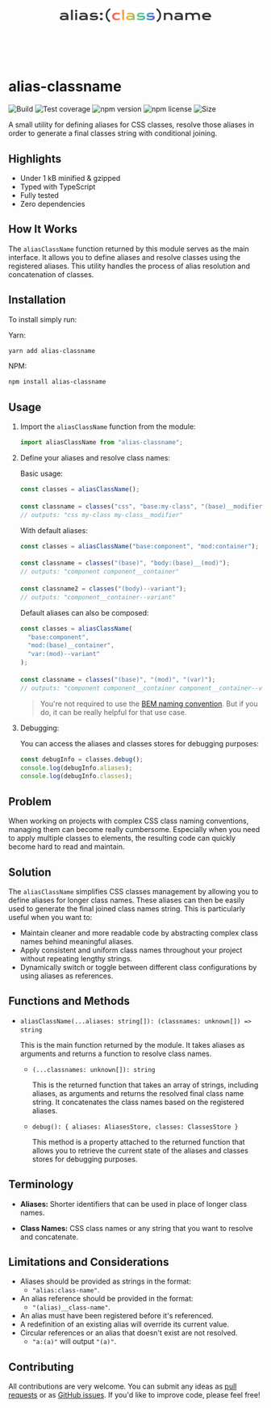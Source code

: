<br />
<br />
<br />
<div align="center">
<img width="300" alt="alias-classname" src="https://raw.githubusercontent.com/im-mou/alias-classname/master/logo.png" />
</div>
<br />
<br />
<br />

<div align="center">

</div>
<br />

# alias-classname

![Build](https://img.shields.io/github/actions/workflow/status/im-mou/alias-classname/ci.yml?branch=master)
![Test coverage](https://img.shields.io/codecov/c/github/im-mou/alias-classname)
![npm version](https://img.shields.io/npm/v/alias-classname)
![npm license](https://img.shields.io/npm/l/alias-classname)
![Size](https://img.shields.io/badge/dynamic/json?color=blue&label=size&query=$.size.uncompressedSize&url=https://deno.bundlejs.com?q=alias-classname)

A small utility for defining aliases for CSS classes, resolve those aliases in order to generate a final classes string with conditional joining.

## Highlights

- Under 1 kB minified & gzipped
- Typed with TypeScript
- Fully tested
- Zero dependencies

## How It Works

The `aliasClassName` function returned by this module serves as the main interface. It allows you to define aliases and resolve classes using the registered aliases. This utility handles the process of alias resolution and concatenation of classes.

## Installation

To install simply run:

Yarn:

```bash
yarn add alias-classname
```

NPM:

```bash
npm install alias-classname
```

## Usage

1. Import the `aliasClassName` function from the module:

   ```javascript
   import aliasClassName from "alias-classname";
   ```

2. Define your aliases and resolve class names:

   Basic usage:

   ```javascript
   const classes = aliasClassName();

   const classname = classes("css", "base:my-class", "(base)__modifier");
   // outputs: "css my-class my-class__modifier"
   ```

   With default aliases:

   ```javascript
   const classes = aliasClassName("base:component", "mod:container");

   const classname = classes("(base)", "body:(base)__(mod)");
   // outputs: "component component__container"

   const classname2 = classes("(body)--variant");
   // outputs: "component__container--variant"
   ```

   Default aliases can also be composed:

   ```javascript
   const classes = aliasClassName(
     "base:component",
     "mod:(base)__container",
     "var:(mod)--variant"
   );

   const classname = classes("(base)", "(mod)", "(var)");
   // outputs: "component component__container component__container--variant"
   ```

   > You're not required to use the [BEM naming convention](https://getbem.com/naming/). But if you do, it can be really helpful for that use case.

3. Debugging:

   You can access the aliases and classes stores for debugging purposes:

   ```javascript
   const debugInfo = classes.debug();
   console.log(debugInfo.aliases);
   console.log(debugInfo.classes);
   ```

## Problem

When working on projects with complex CSS class naming conventions, managing them can become really cumbersome. Especially when you need to apply multiple classes to elements, the resulting code can quickly become hard to read and maintain.

## Solution

The `aliasClassName` simplifies CSS classes management by allowing you to define aliases for longer class names. These aliases can then be easily used to generate the final joined class names string. This is particularly useful when you want to:

- Maintain cleaner and more readable code by abstracting complex class names behind meaningful aliases.
- Apply consistent and uniform class names throughout your project without repeating lengthy strings.
- Dynamically switch or toggle between different class configurations by using aliases as references.

## Functions and Methods

- `aliasClassName(...aliases: string[]): (classnames: unknown[]) => string`

  This is the main function returned by the module. It takes aliases as arguments and returns a function to resolve class names.

  - `(...classnames: unknown[]): string`

    This is the returned function that takes an array of strings, including aliases, as arguments and returns the resolved final class name string. It concatenates the class names based on the registered aliases.

  - `debug(): { aliases: AliasesStore, classes: ClassesStore }`

    This method is a property attached to the returned function that allows you to retrieve the current state of the aliases and classes stores for debugging purposes.

## Terminology

- **Aliases:** Shorter identifiers that can be used in place of longer class names.

- **Class Names:** CSS class names or any string that you want to resolve and concatenate.

## Limitations and Considerations

- Aliases should be provided as strings in the format:
  - `"alias:class-name"`.
- An alias reference should be provided in the format:
  - `"(alias)__class-name"`.
- An alias must have been registered before it's referenced.
- A redefinition of an existing alias will override its current value.
- Circular references or an alias that doesn't exist are not resolved.
  - `"a:(a)"` will output `"(a)"`.

## Contributing

All contributions are very welcome. You can submit any ideas as [pull requests](https://github.com/im-mou/alias-classname/pulls) or as [GitHub issues](https://github.com/im-mou/alias-classname/issues). If you'd like to improve code, please feel free!
